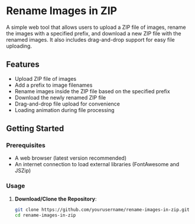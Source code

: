 # Rename Images in ZIP

A simple web tool that allows users to upload a ZIP file of images, rename the images with a specified prefix, and download a new ZIP file with the renamed images. It also includes drag-and-drop support for easy file uploading.

## Features

- Upload ZIP file of images
- Add a prefix to image filenames
- Rename images inside the ZIP file based on the specified prefix
- Download the newly renamed ZIP file
- Drag-and-drop file upload for convenience
- Loading animation during file processing

## Getting Started

### Prerequisites

- A web browser (latest version recommended)
- An internet connection to load external libraries (FontAwesome and JSZip)

### Usage

1. **Download/Clone the Repository**:
   ```bash
   git clone https://github.com/yourusername/rename-images-in-zip.git
   cd rename-images-in-zip
